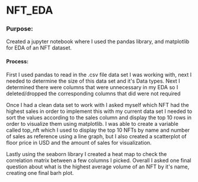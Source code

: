 # NFT_EDA
### Purpose:
Created a jupyter notebook where I used the pandas library, and matplotlib for EDA of an NFT dataset.

#### Process:
  First I used pandas to read in the .csv file data set I was working with, next I needed to determine the size of this data set and it's Data types. Next I determined there were columns that were unnecessary in my EDA so I deleted/dropped the corresponding columns that did were not required
  
  Once I had a clean data set to work with I asked myself which NFT had the highest sales in order to implement this with my current data set I needed to sort the values according to the sales column and display the top 10 rows in order to visualize them using matplotlib. I was able to create a variable called top_nft which I used to display the top 10 NFTs by name and number of sales as reference using a line graph, but I also created a scatterplot of floor price in USD and the amount of sales for visualization.
  
  Lastly using the seaborn library I created a heat map to check the correlation matrix between a few columns I picked. Overall I asked one final question about what is the highest average volume of an NFT by it's name, creating one final barh plot.
  
